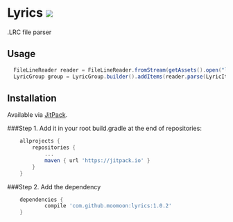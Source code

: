 # Lyrics  [![](https://jitpack.io/v/moomoon/lyrics.svg)](https://jitpack.io/#moomoon/lyrics)
.LRC file parser

## Usage
```java
  FileLineReader reader = FileLineReader.fromStream(getAssets().open("lyric.lrc"));
  LyricGroup group = LyricGroup.builder().addItems(reader.parse(LyricItem.LineParser.Instance), LyricGroup.Policy.PickFirst).build();
```

## Installation
Available via [JitPack](https://jitpack.io/).

###Step 1.
Add it in your root build.gradle at the end of repositories:
```groovy
	allprojects {
		repositories {
			...
			maven { url 'https://jitpack.io' }
		}
	}
```
###Step 2. 
Add the dependency
```groovy
	dependencies {
	        compile 'com.github.moomoon:lyrics:1.0.2'
	}
```

